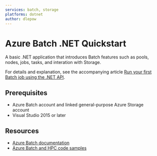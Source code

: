 ```yaml
---
services: batch, storage
platforms: dotnet
author: dlepow
---
```


# Azure Batch .NET Quickstart

A basic .NET application that introduces Batch features such as pools, nodes, jobs, tasks, and interation with Storage.

For details and explanation, see the accompanying article [Run your first Batch job using the .NET API](https://docs.microsoft.com/azure/batch/quick-run-dotnet).

## Prerequisites

- Azure Batch account and linked general-purpose Azure Storage account
- Visual Studio 2015 or later

## Resources

- [Azure Batch documentation](https://docs.microsoft.com/azure/batch/)
- [Azure Batch and HPC code samples](https://github.com/Azure/azure-batch-samples)
